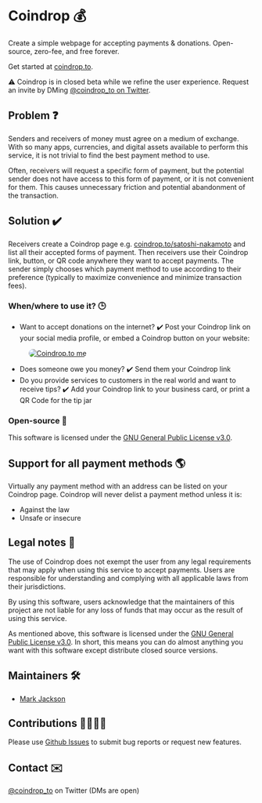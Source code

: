 # Coindrop 💰

Create a simple webpage for accepting payments & donations. Open-source, zero-fee, and free forever.

Get started at [coindrop.to](https://coindrop.to).

⚠️ Coindrop is in closed beta while we refine the user experience. Request an invite by DMing [@coindrop_to on Twitter](https://twitter.com/coindrop_to).

## Problem ❓

Senders and receivers of money must agree on a medium of exchange. With so many apps, currencies, and digital assets available to perform this service, it is not trivial to find the best payment method to use.

Often, receivers will request a specific form of payment, but the potential sender does not have access to this form of payment, or it is not convenient for them. This causes unnecessary friction and potential abandonment of the transaction.

## Solution ✔️

Receivers create a Coindrop page e.g. [coindrop\.to/satoshi-nakamoto](https://coindrop.to/satoshi-nakamoto) and list all their accepted forms of payment. Then receivers use their Coindrop link, button, or QR code anywhere they want to accept payments. The sender simply chooses which payment method to use according to their preference (typically to maximize convenience and minimize transaction fees).

### When/where to use it? 🕒

* Want to accept donations on the internet? ✔️ Post your Coindrop link on your social media profile, or embed a Coindrop button on your website:

&ensp;&ensp;&ensp;&ensp;&ensp;&ensp;<a href="https://coindrop.to/coindrop" target="_blank"><img src="https://coindrop.to/embed-button.png" style="border-radius: 10px;" alt="Coindrop.to me" style="height: 57px !important;width: 229px !important;" ></a>

* Does someone owe you money? ✔️ Send them your Coindrop link
* Do you provide services to customers in the real world and want to receive tips? ✔️ Add your Coindrop link to your business card, or print a QR Code for the tip jar

### Open-source 👀

This software is licensed under the [GNU General Public License v3.0](LICENSE).

## Support for all payment methods 🌎

Virtually any payment method with an address can be listed on your Coindrop page. Coindrop will never delist a payment method unless it is:
* Against the law
* Unsafe or insecure

## Legal notes 👮

The use of Coindrop does not exempt the user from any legal requirements that may apply when using this service to accept payments. Users are responsible for understanding and complying with all applicable laws from their jurisdictions.

By using this software, users acknowledge that the maintainers of this project are not liable for any loss of funds that may occur as the result of using this service.

As mentioned above, this software is licensed under the [GNU General Public License v3.0](LICENSE). In short, this means you can do almost anything you want with this software except distribute closed source versions.

## Maintainers 🛠️

* [Mark Jackson](https://twitter.com/remjxd)

## Contributions 🙋‍♂️🙋‍♀️

Please use [Github Issues](https://github.com/markjackson02/coindrop/issues) to submit bug reports or request new features.

## Contact ✉️

[@coindrop_to](https://twitter.com/coindrop_to) on Twitter (DMs are open)
